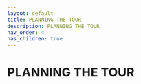 ```yaml
---
layout: default
title: PLANNING THE TOUR
description: PLANNING THE TOUR
nav_order: 4
has_children: true
---
```


# PLANNING THE TOUR